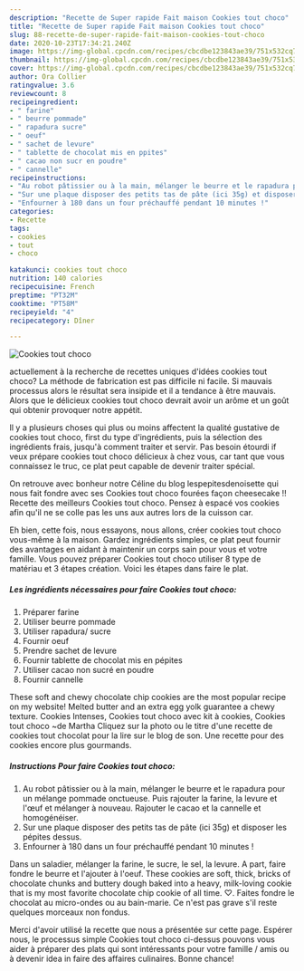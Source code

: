 ```yaml
---
description: "Recette de Super rapide Fait maison Cookies tout choco"
title: "Recette de Super rapide Fait maison Cookies tout choco"
slug: 88-recette-de-super-rapide-fait-maison-cookies-tout-choco
date: 2020-10-23T17:34:21.240Z
image: https://img-global.cpcdn.com/recipes/cbcdbe123843ae39/751x532cq70/cookies-tout-choco-photo-principale-de-la-recette.jpg
thumbnail: https://img-global.cpcdn.com/recipes/cbcdbe123843ae39/751x532cq70/cookies-tout-choco-photo-principale-de-la-recette.jpg
cover: https://img-global.cpcdn.com/recipes/cbcdbe123843ae39/751x532cq70/cookies-tout-choco-photo-principale-de-la-recette.jpg
author: Ora Collier
ratingvalue: 3.6
reviewcount: 8
recipeingredient:
- " farine"
- " beurre pommade"
- " rapadura sucre"
- " oeuf"
- " sachet de levure"
- " tablette de chocolat mis en ppites"
- " cacao non sucr en poudre"
- " cannelle"
recipeinstructions:
- "Au robot pâtissier ou à la main, mélanger le beurre et le rapadura pour un mélange pommade onctueuse. Puis rajouter la farine, la levure et l&#39;œuf et mélanger à nouveau. Rajouter le cacao et la cannelle et homogénéiser."
- "Sur une plaque disposer des petits tas de pâte (ici 35g) et disposer les pépites dessus."
- "Enfourner à 180 dans un four préchauffé pendant 10 minutes !"
categories:
- Recette
tags:
- cookies
- tout
- choco

katakunci: cookies tout choco 
nutrition: 140 calories
recipecuisine: French
preptime: "PT32M"
cooktime: "PT58M"
recipeyield: "4"
recipecategory: Dîner

---
```



![Cookies tout choco](https://img-global.cpcdn.com/recipes/cbcdbe123843ae39/751x532cq70/cookies-tout-choco-photo-principale-de-la-recette.jpg)

actuellement à la recherche de recettes uniques d'idées cookies tout choco? La méthode de fabrication est pas difficile ni facile. Si mauvais processus alors le résultat sera insipide et il a tendance à être mauvais. Alors que le délicieux cookies tout choco devrait avoir un arôme et un goût qui obtenir provoquer notre appétit.

Il y a plusieurs choses qui plus ou moins affectent la qualité gustative de cookies tout choco, first du type d'ingrédients, puis la sélection des ingrédients frais, jusqu'à comment traiter et servir. Pas besoin étourdi if veux prépare cookies tout choco délicieux à chez vous, car tant que vous connaissez le truc, ce plat peut capable de devenir traiter spécial.

On retrouve avec bonheur notre Céline du blog lespepitesdenoisette qui nous fait fondre avec ses Cookies tout choco fourées façon cheesecake !! Recette des meilleurs Cookies tout choco. Pensez à espacé vos cookies afin qu&#39;il ne se colle pas les uns aux autres lors de la cuisson car.


Eh bien, cette fois, nous essayons, nous allons, créer cookies tout choco vous-même à la maison. Gardez ingrédients simples, ce plat peut fournir des avantages en aidant à maintenir un corps sain pour vous et votre famille. Vous pouvez préparer Cookies tout choco utiliser 8 type de matériau et 3 étapes création. Voici les étapes dans faire le plat.

<!--inarticleads1-->

##### Les ingrédients nécessaires pour faire Cookies tout choco:

1. Préparer  farine
1. Utiliser  beurre pommade
1. Utiliser  rapadura/ sucre
1. Fournir  oeuf
1. Prendre  sachet de levure
1. Fournir  tablette de chocolat mis en pépites
1. Utiliser  cacao non sucré en poudre
1. Fournir  cannelle


These soft and chewy chocolate chip cookies are the most popular recipe on my website! Melted butter and an extra egg yolk guarantee a chewy texture. Cookies Intenses, Cookies tout choco avec kit à cookies, Cookies tout choco ~de Martha Cliquez sur la photo ou le titre d&#39;une recette de cookies tout chocolat pour la lire sur le blog de son. Une recette pour des cookies encore plus gourmands. 

<!--inarticleads2-->

##### Instructions Pour faire Cookies tout choco:

1. Au robot pâtissier ou à la main, mélanger le beurre et le rapadura pour un mélange pommade onctueuse. Puis rajouter la farine, la levure et l&#39;œuf et mélanger à nouveau. Rajouter le cacao et la cannelle et homogénéiser.
1. Sur une plaque disposer des petits tas de pâte (ici 35g) et disposer les pépites dessus.
1. Enfourner à 180 dans un four préchauffé pendant 10 minutes !


Dans un saladier, mélanger la farine, le sucre, le sel, la levure. A part, faire fondre le beurre et l&#39;ajouter à l&#39;oeuf. These cookies are soft, thick, bricks of chocolate chunks and buttery dough baked into a heavy, milk-loving cookie that is my most favorite chocolate chip cookie of all time. ♡. Faites fondre le chocolat au micro-ondes ou au bain-marie. Ce n&#39;est pas grave s&#39;il reste quelques morceaux non fondus. 


Merci d'avoir utilisé la recette que nous a présentée sur cette page. Espérer nous, le processus simple Cookies tout choco ci-dessus pouvons vous aider à préparer des plats qui sont intéressants pour votre famille / amis ou à devenir idea in faire des affaires culinaires. Bonne chance!

